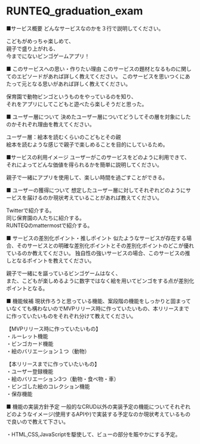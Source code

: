# RUNTEQ_graduation_exam
■サービス概要
どんなサービスなのかを３行で説明してください。

こどもがめっちゃ楽しめて、  
親子で盛り上がれる、  
今までにないビンゴゲームアプリ！  

■ このサービスへの思い・作りたい理由
このサービスの題材となるものに関してのエピソードがあれば詳しく教えてください。
このサービスを思いつくにあたって元となる思いがあれば詳しく教えてください。

保育園で動物ビンゴというものをやっているのを知り、  
それをアプリにしてこどもと遊べたら楽しそうだと思った。

■ ユーザー層について
決めたユーザー層についてどうしてその層を対象にしたのかそれぞれ理由を教えてください。

ユーザー層：絵本を読むくらいのこどもとその親  
絵本を読むような感じで親子で楽しめることを目的にしているため。

■サービスの利用イメージ
ユーザーがこのサービスをどのように利用できて、それによってどんな価値を得られるかを簡単に説明してください。

親子で一緒にアプリを使用して、楽しい時間を過ごすことができる。

■ ユーザーの獲得について
想定したユーザー層に対してそれぞれどのようにサービスを届けるのか現状考えていることがあれば教えてください。

Twitterで紹介する。  
同じ保育園の人たちに紹介する。  
RUNTEQのmattermostで紹介する。  

■ サービスの差別化ポイント・推しポイント
似たようなサービスが存在する場合、そのサービスとの明確な差別化ポイントとその差別化ポイントのどこが優れているのか教えてください。
独自性の強いサービスの場合、このサービスの推しとなるポイントを教えてください。

親子で一緒にを謳っているビンゴゲームはなく、  
また、こどもが楽しめるように数字ではなく絵を用いてビンゴをする点が差別化ポイントとなる。  

■ 機能候補
現状作ろうと思っている機能、案段階の機能をしっかりと固まっていなくても構わないのでMVPリリース時に作っていたいもの、本リリースまでに作っていたいものをそれぞれ分けて教えてください。

【MVPリリース時に作っていたいもの】  
・ルーレット機能  
・ビンゴカード機能  
・絵のバリエーション１つ（動物）  

【本リリースまでに作っていたいもの】  
・ユーザー登録機能  
・絵のバリエーション3つ（動物・食べ物・車）  
・ビンゴした絵のコレクション機能  
・保存機能  

■ 機能の実装方針予定
一般的なCRUD以外の実装予定の機能についてそれぞれどのようなイメージ(使用するAPIや)で実装する予定なのか現状考えているもので良いので教えて下さい。

・HTML,CSS,JavaScriptを駆使して、ビューの部分を賑やかにする予定。


